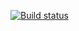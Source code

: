[![Build status](https://ci.appveyor.com/api/projects/status/0iknhcpjgvai3g5h?svg=true)](https://ci.appveyor.com/project/dipribytkova/selenide)
